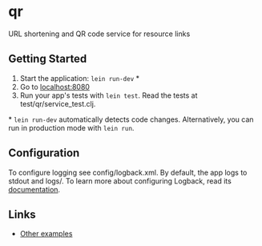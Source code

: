 # qr

URL shortening and QR code service for resource links

## Getting Started

1. Start the application: `lein run-dev` \*
2. Go to [localhost:8080](http://localhost:8080/)
3. Run your app's tests with `lein test`. Read the tests at test/qr/service_test.clj.

\* `lein run-dev` automatically detects code changes. Alternatively, you can run in production mode
with `lein run`.

## Configuration

To configure logging see config/logback.xml. By default, the app logs to stdout and logs/.
To learn more about configuring Logback, read its [documentation](http://logback.qos.ch/documentation.html).

## Links
* [Other examples](https://github.com/pedestal/samples)
